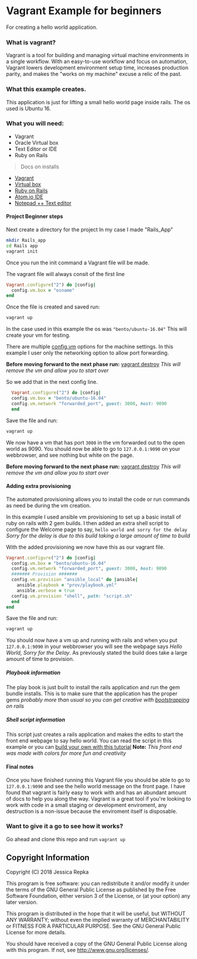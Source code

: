 # Vagrant Example for beginners

For creating a hello world application.

### What is vagrant?

Vagrant is a tool for building and managing virtual machine environments in a single workflow. With an easy-to-use workflow and focus on automation, Vagrant lowers development environment setup time, increases production parity, and makes the "works on my machine" excuse a relic of the past.

### What this example creates.

This application is just for lifting a small hello world page inside rails. The os used is Ubuntu 16.

### What you will need:
+ Vagrant
+ Oracle Virtual box
+ Text Editor or IDE
+ Ruby on Rails

> Docs on installs 
+ [Vagrant](https://www.vagrantup.com/docs/installation/)
+ [Virtual box](https://www.virtualbox.org/wiki/Downloads)
+ [Ruby on Rails](http://installrails.com/steps/choose_os)
+ [Atom.io IDE](https://atom.io/)
+ [Notepad ++ Text editor](https://notepad-plus-plus.org/download/v7.5.9.html)


#### Project Beginner steps
Next create a directory for the project
In my case I made "Rails_App"

```sh
mkdir Rails_app
cd Rails app
vagrant init
```
Once you run the init command a Vagrant file will be made.

The vagrant file will always consit of the first line

```ruby
Vagrant.configure("2") do |config|
  config.vm.box = "osname"
end
```
Once the file is created and saved run:

```sh
vagrant up
```

In the case used in this example the os was `"bento/ubuntu-16.04"`
This will create your vm for testing.

There are multiple [config.vm](https://www.vagrantup.com/docs/vagrantfile/machine_settings.html) options for the machine settings. In this example I user only the networking option to allow port forwarding.

**Before moving forward to the next phase run:** [vagrant destroy](https://www.vagrantup.com/docs/cli/destroy.html) 
_This will remove the vm and allow you to start over_

So we add that in the next config line.

```ruby
  Vagrant.configure("2") do |config|
  config.vm.box = "bento/ubuntu-16.04"
  config.vm.network "forwarded_port", guest: 3000, host: 9090
  end
```
Save the file and run:

```sh 
vagrant up
```

We now have a vm that has port `3000` in the vm forwarded out to the open world as 9090.
You should now be able to go to `127.0.0.1:9090` on your webbrowser, and see nothing but white on the page.

**Before moving forward to the next phase run:** [vagrant destroy](https://www.vagrantup.com/docs/cli/destroy.html) 
_This will remove the vm and allow you to start over_

#### Adding extra provisioning

The automated provisioning allows you to install the code or run commands as need be during the vm creation.

In this example I used ansible vm provisioning to set up a basic install of ruby on rails with 2 gem builds. I then added an extra shell script to configure the Welcome page to say, `hello world and sorry for the delay`  
_Sorry for the delay is due to this build taking a large amount of time to build_

With the added provisioning we now have this as our vagrant file.

```ruby
Vagrant.configure("2") do |config|
  config.vm.box = "bento/ubuntu-16.04"
  config.vm.network "forwarded_port", guest: 3000, host: 9090
  ####### Provision #######
  config.vm.provision "ansible_local" do |ansible|
    ansible.playbook = "prov/playbook.yml"
    ansible.verbose = true
  config.vm.provision "shell", path: "script.sh"
  end
end
``` 
Save the file and run:
```sh
vagrant up
```

You should now have a vm up and running with rails and when you put `127.0.0.1:9090` in your webbrowser you will see the webpage says _Hello World, Sorry for the Delay_. As previously stated the build does take a large amount of time to provision.


##### Playbook information

The play book is just built to install the rails application and run the gem bundle installs. This is to make sure that the application has the proper gems _probably more than usual so you can get creative with [bootstrapping](https://launchschool.com/blog/integrating-rails-and-bootstrap-part-1) on rails_

##### Shell script information

This script just creates a rails application and makes the edits to start the front end webpage to say hello world.
You can read the script in this example or you can [build your own with this tutorial](https://www.bogotobogo.com/RubyOnRails/RubyOnRails_HelloWorld_Rails.php)
**Note:** _This front end was made with colors for more fun and creativity_


#### Final notes

Once you have finished running this Vagrant file you should be able to go to `127.0.0.1:9090` and see the hello world message on the front page. I have found that vagrant is fairly easy to work with and has an abundant amount of docs to help you along the way. Vagrant is a great tool if you're looking to work with code in a small staging or development enviroment, any destruction is a non-issue because the enviroment itself is disposable.



### Want to give it a go to see how it works?

Go ahead and clone this repo and run `vagrant up`




Copyright Information
---------------------

Copyright (C) 2018 Jessica Repka

This program is free software: you can redistribute it and/or modify it under the terms of the GNU General Public License as published by the Free Software Foundation, either version 3 of the License, or (at your option) any later version.

This program is distributed in the hope that it will be useful, but WITHOUT ANY WARRANTY; without even the implied warranty of MERCHANTABILITY or FITNESS FOR A PARTICULAR PURPOSE. See the GNU General Public License for more details.

You should have received a copy of the GNU General Public License along with this program. If not, see http://www.gnu.org/licenses/.

